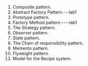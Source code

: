 1. Composite pattern.
2. Abstract Factory Pattern.---lab1
3. Prototype pattern.
4. Factory Method pattern.----lab1
5. The Strategy pattern.
6. Observer pattern.
7. State pattern.
8. The Chain of responsibility pattern.
9. Memento pattern.
10. Flyweight pattern.
11. Model for the Recipe system.
